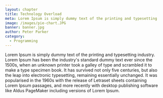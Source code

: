 ```yaml
---
layout: chapter
title: Technology Overload
meta: Lorem Ipsum is simply dummy text of the printing and typesetting industry.
image: /images/pie-chart.JPG
banner: banner.jpg
author: Peter Parker
category: 
  - Programming
---
```


Lorem Ipsum is simply dummy text of the printing and typesetting industry. Lorem Ipsum has been the industry's standard dummy text ever since the 1500s, when an unknown printer took a galley of type and scrambled it to make a type specimen book. It has survived not only five centuries, but also the leap into electronic typesetting, remaining essentially unchanged. It was popularised in the 1960s with the release of Letraset sheets containing Lorem Ipsum passages, and more recently with desktop publishing software like Aldus PageMaker including versions of Lorem Ipsum.